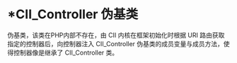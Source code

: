 # \*CII\_Controller 伪基类

伪基类，该类在PHP内部不存在，由 CII 内核在框架初始化时根据 URI 路由获取指定的控制器后，向控制器注入 CII\_Controller 伪基类的成员变量与成员方法，使得控制器像是继承了 CII\_Controller 类。



